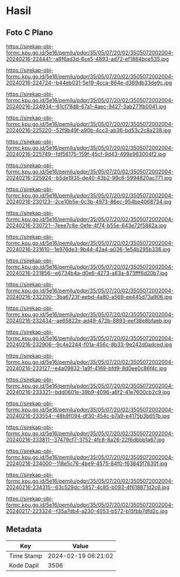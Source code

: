 # Hasil

## Foto C Plano

https://sirekap-obj-formc.kpu.go.id/5e16/pemilu/pdpr/35/05/07/20/02/3505072002004-20240216-224441--a8f6ad3d-6ce5-4893-ad72-ef1884bce535.jpg

https://sirekap-obj-formc.kpu.go.id/5e16/pemilu/pdpr/35/05/07/20/02/3505072002004-20240216-224724--b44eb031-5e19-4cca-864e-d369db33de9c.jpg

https://sirekap-obj-formc.kpu.go.id/5e16/pemilu/pdpr/35/05/07/20/02/3505072002004-20240216-224934--61cf78d8-67a1-4aec-9427-3ab271fb0041.jpg

https://sirekap-obj-formc.kpu.go.id/5e16/pemilu/pdpr/35/05/07/20/02/3505072002004-20240216-225220--52f9b49f-a90b-4cc3-ab36-bd53c2c8a238.jpg

https://sirekap-obj-formc.kpu.go.id/5e16/pemilu/pdpr/35/05/07/20/02/3505072002004-20240216-225749--fdf56175-159f-45cf-9d43-499e963004f2.jpg

https://sirekap-obj-formc.kpu.go.id/5e16/pemilu/pdpr/35/05/07/20/02/3505072002004-20240216-225924--b5de1935-de40-43b2-99c6-5994820ac771.jpg

https://sirekap-obj-formc.kpu.go.id/5e16/pemilu/pdpr/35/05/07/20/02/3505072002004-20240216-230123--2ce10b5e-0c3b-4973-86ec-954be4068734.jpg

https://sirekap-obj-formc.kpu.go.id/5e16/pemilu/pdpr/35/05/07/20/02/3505072002004-20240216-230721--7eee7c8e-0efe-4f74-b55e-643e72f5862a.jpg

https://sirekap-obj-formc.kpu.go.id/5e16/pemilu/pdpr/35/05/07/20/02/3505072002004-20240216-231610--1e976de3-9b44-42a4-a036-1e54b295b336.jpg

https://sirekap-obj-formc.kpu.go.id/5e16/pemilu/pdpr/35/05/07/20/02/3505072002004-20240216-231856--e6734b4a-d0e6-4273-a63a-873fff6d20b7.jpg

https://sirekap-obj-formc.kpu.go.id/5e16/pemilu/pdpr/35/05/07/20/02/3505072002004-20240216-232200--3ba6723f-eebd-4a80-a569-ee445d73a906.jpg

https://sirekap-obj-formc.kpu.go.id/5e16/pemilu/pdpr/35/05/07/20/02/3505072002004-20240216-232434--ae65822e-ad49-472b-8893-eef38e8bfaeb.jpg

https://sirekap-obj-formc.kpu.go.id/5e16/pemilu/pdpr/35/05/07/20/02/3505072002004-20240216-232906--9c4e2244-f01a-456c-8b33-9e242d0adced.jpg

https://sirekap-obj-formc.kpu.go.id/5e16/pemilu/pdpr/35/05/07/20/02/3505072002004-20240216-233127--e4a09832-1a9f-4169-bfd9-8d0ee0c86f4c.jpg

https://sirekap-obj-formc.kpu.go.id/5e16/pemilu/pdpr/35/05/07/20/02/3505072002004-20240216-233321--bdd0601e-39b9-4096-a6f2-41e7600cb2c9.jpg

https://sirekap-obj-formc.kpu.go.id/5e16/pemilu/pdpr/35/05/07/20/02/3505072002004-20240216-233554--48b9f094-df30-454c-b7a9-e4175b3b651b.jpg

https://sirekap-obj-formc.kpu.go.id/5e16/pemilu/pdpr/35/05/07/20/02/3505072002004-20240216-233811--37479cf7-3752-4fc8-8a26-22f6dbbb1a67.jpg

https://sirekap-obj-formc.kpu.go.id/5e16/pemilu/pdpr/35/05/07/20/02/3505072002004-20240216-234000--118e5c76-4be9-4575-84f0-f63845f7630f.jpg

https://sirekap-obj-formc.kpu.go.id/5e16/pemilu/pdpr/35/05/07/20/02/3505072002004-20240216-234315--63c529dc-5857-4c85-b093-4f618871d2c6.jpg

https://sirekap-obj-formc.kpu.go.id/5e16/pemilu/pdpr/35/05/07/20/02/3505072002004-20240217-223324--f35a7db4-a230-4053-b572-b15fbb7dfd2c.jpg


## Metadata

| Key        | Value               |
| ---------- | ------------------- |
| Time Stamp | 2024-02-19 06:21:02 |
| Kode Dapil | 3506                |



